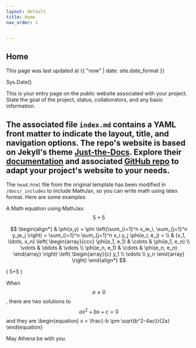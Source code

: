 ```yaml
---
layout: default
title: Home
nav_order: 1


---
```


## Home

This page was last updated at {{ "now" | date: site.date_format }}


Sys.Date()

This is your entry page on the public website associated with your project. State the goal of the project, status, collaborators, and any basic information.

The associated file `index.md` contains a YAML front matter to indicate the layout, title, and navigation options. The repo's website is based on Jekyll's theme [Just-the-Docs](https://pmarsceill.github.io/just-the-docs/). Explore their [documentation]([Just-the-Docs](https://pmarsceill.github.io/just-the-docs/)) and associated [GitHub repo](https://github.com/pmarsceill/just-the-docs) to adapt your project's website to your needs.
---

The `head.html` file from the original template has been modified in `/docs/_includes` to include MathJax, so you can write math using latex format. Here are some examples


A Math equation using MathJax: $$5+5$$

$$
\begin{align*}
  & \phi(x,y) = \phi \left(\sum_{i=1}^n x_ie_i, \sum_{j=1}^n y_je_j \right)
  = \sum_{i=1}^n \sum_{j=1}^n x_i y_j \phi(e_i, e_j) = \\
  & (x_1, \ldots, x_n) \left( \begin{array}{ccc}
      \phi(e_1, e_1) & \cdots & \phi(e_1, e_n) \\
      \vdots & \ddots & \vdots \\
      \phi(e_n, e_1) & \cdots & \phi(e_n, e_n)
    \end{array} \right)
  \left( \begin{array}{c}
      y_1 \\
      \vdots \\
      y_n
    \end{array} \right)
\end{align*}
$$

\( 5+5 \)

When $$a \ne 0$$, there are two solutions to $$ax^2 + bx + c = 0$$ and they are
\begin{equation}
  x = \frac{-b \pm \sqrt{b^2-4ac}}{2a}
\end{equation}

May Athena be with you.
